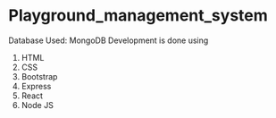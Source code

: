 # Playground_management_system
Database Used: MongoDB
Development is done using
1. HTML
2. CSS
3. Bootstrap
4. Express
5. React
6. Node JS
